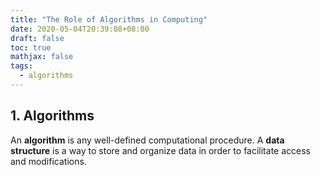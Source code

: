 ```yaml
---
title: "The Role of Algorithms in Computing"
date: 2020-05-04T20:39:08+08:00
draft: false
toc: true
mathjax: false
tags:
  - algorithms
---
```


## 1. Algorithms

An **algorithm** is any well-defined computational procedure.
A **data structure** is a way to store and organize data in order to facilitate
access and modifications.
